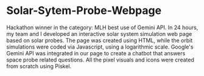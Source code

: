 # Solar-Sytem-Probe-Webpage

Hackathon winner in the category: MLH best use of Gemini API. In 24 hours, my team and I developed an interactive solar system simulation web page based on solar probes. The page was created using HTML, while the orbit simulations were coded via Javascript, using a logarithmic scale. Google's Gemini API was integrated in our page to create a chatbot that answers space probe related questions. All the pixel visuals and icons were created from scratch using Piskel.
